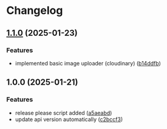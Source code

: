 # Changelog

## [1.1.0](https://github.com/supremed3v/social-media/compare/v1.0.0...v1.1.0) (2025-01-23)


### Features

* implemented basic image uploader (cloudinary) ([b14ddfb](https://github.com/supremed3v/social-media/commit/b14ddfbf710ddbe4c93e532a9bbcaa5129e470e6))

## 1.0.0 (2025-01-21)


### Features

* release please script added ([a5aeabd](https://github.com/supremed3v/social-media/commit/a5aeabdf2145fbb1c36fb6ba4867f0fa3fcbe964))
* update api version automatically ([c2bccf3](https://github.com/supremed3v/social-media/commit/c2bccf30167fbc498c135fd99668fb91a9d3341f))
